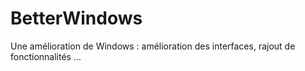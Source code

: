# BetterWindows
Une amélioration de Windows : amélioration des interfaces, rajout de fonctionnalités ...

